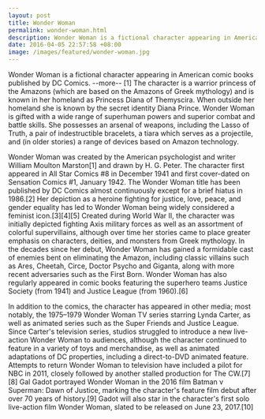 ```yaml
---
layout: post
title: Wonder Woman
permalink: wonder-woman.html
description: Wonder Woman is a fictional character appearing in American comic books
date: 2016-04-05 22:57:58 +08:00
image: /images/featured/wonder-woman.jpg
---
```


Wonder Woman is a fictional character appearing in American comic books published by DC  Comics. --more-- [1] The character is a warrior princess of the Amazons (which are based on the Amazons of Greek mythology) and is known in her homeland as Princess Diana of Themyscira. When outside her homeland she is known by the secret identity Diana Prince. Wonder Woman is gifted with a wide range of superhuman powers and superior combat and battle skills. She possesses an arsenal of weapons, including the Lasso of Truth, a pair of indestructible bracelets, a tiara which serves as a projectile, and (in older stories) a range of devices based on Amazon technology.

Wonder Woman was created by the American psychologist and writer William Moulton Marston[1] and drawn by H. G. Peter. The character first appeared in All Star Comics #8 in December 1941 and first cover-dated on Sensation Comics #1, January 1942. The Wonder Woman title has been published by DC Comics almost continuously except for a brief hiatus in 1986.[2] Her depiction as a heroine fighting for justice, love, peace, and gender equality has led to Wonder Woman being widely considered a feminist icon.[3][4][5] Created during World War II, the character was initially depicted fighting Axis military forces as well as an assortment of colorful supervillains, although over time her stories came to place greater emphasis on characters, deities, and monsters from Greek mythology. In the decades since her debut, Wonder Woman has gained a formidable cast of enemies bent on eliminating the Amazon, including classic villains such as Ares, Cheetah, Circe, Doctor Psycho and Giganta, along with more recent adversaries such as the First Born. Wonder Woman has also regularly appeared in comic books featuring the superhero teams Justice Society (from 1941) and Justice League (from 1960).[6]

In addition to the comics, the character has appeared in other media; most notably, the 1975–1979 Wonder Woman TV series starring Lynda Carter, as well as animated series such as the Super Friends and Justice League. Since Carter's television series, studios struggled to introduce a new live-action Wonder Woman to audiences, although the character continued to feature in a variety of toys and merchandise, as well as animated adaptations of DC properties, including a direct-to-DVD animated feature. Attempts to return Wonder Woman to television have included a pilot for NBC in 2011, closely followed by another stalled production for The CW.[7][8] Gal Gadot portrayed Wonder Woman in the 2016 film Batman v Superman: Dawn of Justice, marking the character's feature film debut after over 70 years of history.[9] Gadot will also star in the character's first solo live-action film Wonder Woman, slated to be released on June 23, 2017.[10]

